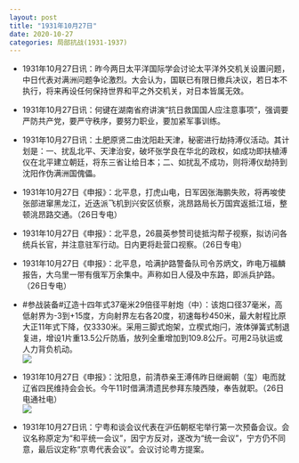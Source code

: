 ```yaml
---
layout: post
title: "1931年10月27日"
date: 2020-10-27
categories: 局部抗战(1931-1937)
---
```


<meta name="referrer" content="no-referrer" />

- 1931年10月27日讯：昨今两日太平洋国际学会讨论太平洋外交机关设置问题，中日代表对满洲问题争论激烈。大会认为，国联已有限日撤兵决议，若日本不执行，将来再设任何保持世界和平之外交机关，对日本皆属无效。 

- 1931年10月27日讯：何键在湖南省府讲演“抗日救国国人应注意事项”，强调要严防共产党，要严守秩序，要努力职业，要加紧军事训练。 

- 1931年10月27日讯：土肥原贤二由沈阳赴天津，秘密进行劫持溥仪活动。其计划是：一、扰乱北平、天津治安，破坏张学良在华北的政权，如成功即扶植溥仪在北平建立朝廷，将东三省让给日本；二、如扰乱不成功，则将溥仪劫持到沈阳作伪满洲国傀儡。 

- 1931年10月27日《申报》：北平息，打虎山电，日军因张海鹏失败，将再唆使张部进窜黑龙江，近迭派飞机到兴安区侦察，洮昂路局长万国宾返抵江垣，整顿洮昂路交通。（26日专电） 

- 1931年10月27日《申报》：北平息，26晨英参赞司徒抵沟帮子视察，拟访问各统兵长官，并注意驻军行动。日内更将赴营口视察。（26日专电） 

- 1931年10月27日《申报》：北平息，哈满护路警备队司令苏炳文，昨电万福麟报告，大乌里一带有俄军万余集中。声称如日人侵及中东路，即派兵护路。（26日专电） 

- #参战装备#辽造十四年式37毫米29倍径平射炮（中）：该炮口径37毫米，高低射界为-3到+15度，方向射界左右各20度，初速每秒450米，最大射程比原大正11年式下降，仅3330米。采用三脚式炮架，立楔式炮闩，液体弹簧式制退复进，增设1片重13.5公斤防盾，放列全重增加到109.8公斤。可用2马驮运或人力背负机动。<br/><img src="https://wx2.sinaimg.cn/large/aca367d8ly1gk3ntks08dj20r80xpk4d.jpg" />

- 1931年10月27日《申报》：沈阳息，前清恭亲王溥伟昨日继阚朝（玺）电而就辽省四民维持会会长。今午11时借满清遗民参拜东陵西陵，奉告就职。（26日电通社电） <br/><img src="https://wx1.sinaimg.cn/large/aca367d8ly1gk3m34p8i5j206y0923ys.jpg" />

- 1931年10月27日讯：宁粤和谈会议代表在沪伍朝枢宅举行第一次预备会议。会议名称原定为“和平统一会议”，因宁方反对，遂改为“统一会议”，宁方仍不同意，最后议定称“京粤代表会议”。会议讨论粤方提案。 

